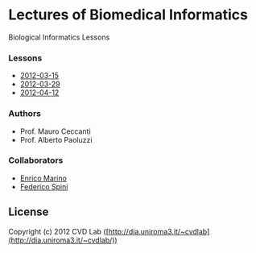 # Lectures of Biomedical Informatics

Biological Informatics Lessons

### Lessons

- [2012-03-15](https://github.com/cvd-lab/bio-lessons/blob/master/lessons/2012-03-15/2012-03-15.pdf)
- [2012-03-29](https://github.com/cvd-lab/bio-lessons/blob/master/lessons/2012-03-29/2012-03-29.pdf)
- [2012-04-12](https://github.com/cvd-lab/bio-lessons/blob/master/lessons/2012-04-12/2012-04-12.pdf)

### Authors

- Prof. Mauro Ceccanti
- Prof. Alberto Paoluzzi

### Collaborators

- [Enrico Marino](http://onirame.no.de)
- [Federico Spini](http://spini.no.de)

## License

Copyright (c) 2012 CVD Lab ([http://dia.uniroma3.it/~cvdlab](http://dia.uniroma3.it/~cvdlab/))